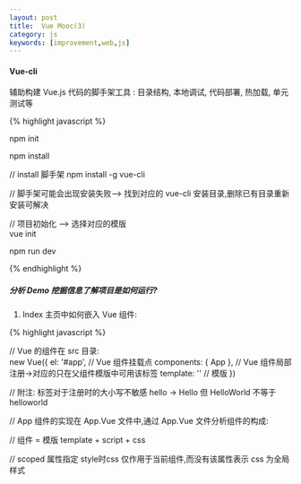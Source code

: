 ```yaml
---
layout: post
title:  Vue Mooc(3)
category: js
keywords: [improvement,web,js]
---
```


#### Vue-cli 

辅助构建 Vue.js 代码的脚手架工具 : 目录结构, 本地调试, 代码部署, 热加载, 单元测试等

{% highlight javascript %} 

npm init  

npm install 

// install 脚手架
npm install -g vue-cli

// 脚手架可能会出现安装失败--> 找到对应的 vue-cli 安装目录,删除已有目录重新安装可解决

// 项目初始化 --> 选择对应的模版       
vue init <template-name> <project-name>     

npm run dev

       
{% endhighlight %}       

##### 分析 Demo 挖掘信息了解项目是如何运行?

1. Index 主页中如何嵌入 Vue 组件: 

{% highlight javascript %} 

<div id="app">
    <App></App>
</div>

// Vue 的组件在 src 目录:   
new Vue({
  el: '#app', // Vue 组件挂载点
  components: { App }, // Vue 组件局部注册->对应的只在父组件模版中可用该标签
  template: '<App/>' // 模版
})

// 附注: 标签对于注册时的大小写不敏感  hello -> Hello 但 HelloWorld 不等于 helloworld

// App 组件的实现在 App.Vue 文件中,通过 App.Vue 文件分析组件的构成:

// 组件 = 模版 template + script + css 

// scoped 属性指定 style时css 仅作用于当前组件,而没有该属性表示 css 为全局样式
<style scoped> 

{% endhighlight %}

##### ES6 中的 export / export default 与 import知识巩固  

export  => import {moduleName (as aliasName)} from ...

export default => export {className as default}  导出默认模块

import aliasName from => import {default as aliasName } from 导入默认模块

[深入浅出ES6（十六）：模块 Modules](http://www.infoq.com/cn/articles/es6-in-depth-modules)

##### 项目文件介绍

babel 转换: 为支持大多数浏览器将 ES6 转换为 ES5

项目配置文件介绍  

eslintrc.js / package.json 文件详细介绍

package.json 中 script tag 中定制命令;

#### webpack 打包流程





